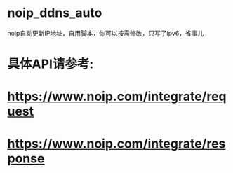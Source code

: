 # noip_ddns_auto
noip自动更新IP地址，自用脚本，你可以按需修改，只写了ipv6，省事儿
# 具体API请参考:
# https://www.noip.com/integrate/request
# https://www.noip.com/integrate/response
